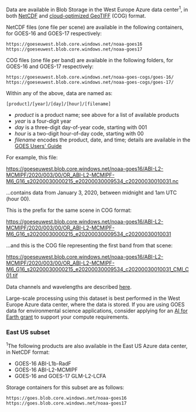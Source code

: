 Data are available in Blob Storage in the West Europe Azure data center<sup>1</sup>, in both [NetCDF](https://www.unidata.ucar.edu/software/netcdf/) and [cloud-optimized GeoTIFF](https://www.cogeo.org/) (COG) format.

NetCDF files (one file per scene) are available in the following containers, for GOES-16 and GOES-17 respectively:

`https://goeseuwest.blob.core.windows.net/noaa-goes16`
`https://goeseuwest.blob.core.windows.net/noaa-goes17`

COG files (one file per band) are available in the following folders, for GOES-16 and GOES-17 respectively:

`https://goeseuwest.blob.core.windows.net/noaa-goes-cogs/goes-16/`
`https://goeseuwest.blob.core.windows.net/noaa-goes-cogs/goes-17/`

Within any of the above, data are named as:

`[product]/[year]/[day]/[hour]/[filename]`

* <i>product</i> is a product name; see above for a list of available products
* <i>year</i> is a four-digit year
* <i>day</i> is a three-digit day-of-year code, starting with 001
* <i>hour</i> is a two-digit hour-of-day code, starting with 00
* <i>filename</i> encodes the product, date, and time; details are available in the [GOES Users' Guide](https://www.goes-r.gov/products/docs/PUG-L2%2B-vol5.pdf)

For example, this file:

https://goeseuwest.blob.core.windows.net/noaa-goes16/ABI-L2-MCMIPF/2020/003/00/OR_ABI-L2-MCMIPF-M6_G16_s20200030000215_e20200030009534_c20200030010031.nc

...contains data from January 3, 2020, between midnight and 1am UTC (hour 00).

This is the prefix for the same scene in COG format:

https://goeseuwest.blob.core.windows.net/noaa-goes16/ABI-L2-MCMIPF/2020/003/00/OR_ABI-L2-MCMIPF-M6_G16_s20200030000215_e20200030009534_c20200030010031

...and this is the COG file representing the first band from that scene:

https://goeseuwest.blob.core.windows.net/noaa-goes16/ABI-L2-MCMIPF/2020/003/00/OR_ABI-L2-MCMIPF-M6_G16_s20200030000215_e20200030009534_c20200030010031_CMI_C01.tif

Data channels and wavelengths are described [here](https://www.ncdc.noaa.gov/data-access/satellite-data/goes-r-series-satellites/glossary).

Large-scale processing using this dataset is best performed in the West Europe Azure data center, where the data is stored.  If you are using GOES data for environmental science applications, consider applying for an [AI for Earth grant](http://aka.ms/ai4egrants) to support your compute requirements.

### East US subset

<sup>1</sup>The following products are also available in the East US Azure data center, in NetCDF format:

* GOES-16 ABI-L1b-RadF
* GOES-16 ABI-L2-MCMIPF
* GOES-16 and GOES-17 GLM-L2-LCFA

Storage containers for this subset are as follows:

`https://goes.blob.core.windows.net/noaa-goes16`
`https://goes.blob.core.windows.net/noaa-goes17`